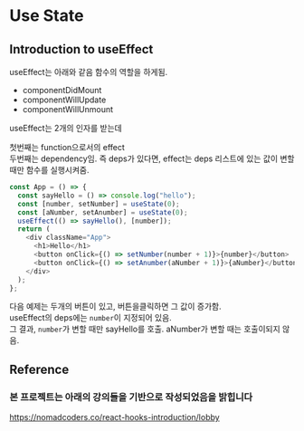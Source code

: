 # Use State

## Introduction to useEffect

useEffect는 아래와 같음 함수의 역할을 하게됨.

- componentDidMount
- componentWillUpdate
- componentWillUnmount

useEffect는 2개의 인자를 받는데

첫번째는 function으로서의 effect  
두번째는 dependency임. 즉 deps가 있다면, effect는 deps 리스트에 있는 값이 변할때만 함수를 실행시켜줌.

```js
const App = () => {
  const sayHello = () => console.log("hello");
  const [number, setNumber] = useState(0);
  const [aNumber, setAnumber] = useState(0);
  useEffect(() => sayHello(), [number]);
  return (
    <div className="App">
      <h1>Hello</h1>
      <button onClick={() => setNumber(number + 1)}>{number}</button>
      <button onClick={() => setAnumber(aNumber + 1)}>{aNumber}</button>
    </div>
  );
};
```

다음 예제는 두개의 버튼이 있고, 버튼을클릭하면 그 값이 증가함.  
useEffect의 deps에는 `number`이 지정되어 있음.  
그 결과, `number`가 변할 때만 sayHello를 호출. aNumber가 변할 때는 호출이되지 않음.

## Reference

### 본 프로젝트는 아래의 강의들을 기반으로 작성되었음을 밝힙니다

<https://nomadcoders.co/react-hooks-introduction/lobby>
